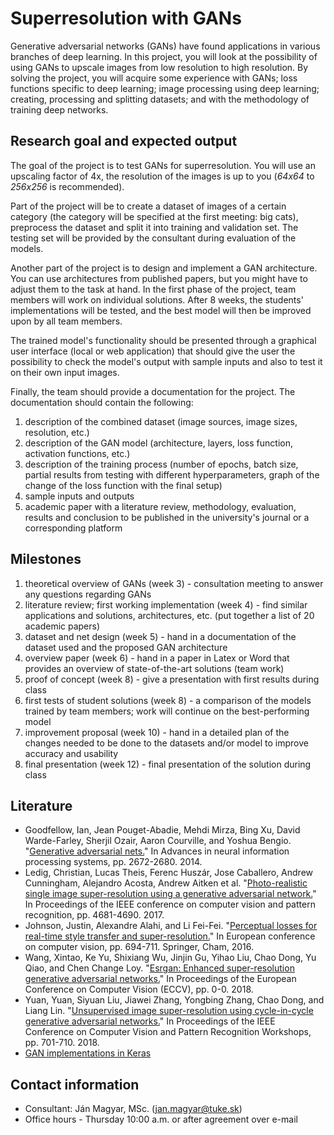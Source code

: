 # Superresolution with GANs
Generative adversarial networks (GANs) have found applications in various branches of deep learning. In this project, you will look at the possibility of using GANs to upscale images from low resolution to high resolution. By solving the project, you will acquire some experience with GANs; loss functions specific to deep learning; image processing using deep learning; creating, processing and splitting datasets; and with the methodology of training deep networks.

## Research goal and expected output
The goal of the project is to test GANs for superresolution. You will use an upscaling factor of 4x, the resolution of the images is up to you (*64x64* to *256x256* is recommended).

Part of the project will be to create a dataset of images of a certain category (the category will be specified at the first meeting: big cats), preprocess the dataset and split it into training and validation set. The testing set will be provided by the consultant during evaluation of the models.

Another part of the project is to design and implement a GAN architecture. You can use architectures from published papers, but you might have to adjust them to the task at hand. In the first phase of the project, team members will work on individual solutions. After 8 weeks, the students' implementations will be tested, and the best model will then be improved upon by all team members.

The trained model's functionality should be presented through a graphical user interface (local or web application) that should give the user the possibility to check the model's output with sample inputs and also to test it on their own input images.

Finally, the team should provide a documentation for the project. The documentation should contain the following:

1. description of the combined dataset (image sources, image sizes, resolution, etc.)
2. description of the GAN model (architecture, layers, loss function, activation functions, etc.)
3. description of the training process (number of epochs, batch size, partial results from testing with different hyperparameters, graph of the change of the loss function with the final setup)
4. sample inputs and outputs
5. academic paper with a literature review, methodology, evaluation, results and conclusion to be published in the university's journal or a corresponding platform

## Milestones
1. theoretical overview of GANs (week 3) - consultation meeting to answer any questions regarding GANs
2. literature review; first working implementation (week 4) - find similar applications and solutions, architectures, etc. (put together a list of 20 academic papers)
3. dataset and net design (week 5) - hand in a documentation of the dataset used and the proposed GAN architecture
4. overview paper (week 6) - hand in a paper in Latex or Word that provides an overview of state-of-the-art solutions (team work)
5. proof of concept (week 8) - give a presentation with first results during class
6. first tests of student solutions (week 8) - a comparison of the models trained by team members; work will continue on the best-performing model
7. improvement proposal (week 10) - hand in a detailed plan of the changes needed to be done to the datasets and/or model to improve accuracy and usability
8. final presentation (week 12) - final presentation of the solution during class

## Literature
* Goodfellow, Ian, Jean Pouget-Abadie, Mehdi Mirza, Bing Xu, David Warde-Farley, Sherjil Ozair, Aaron Courville, and Yoshua Bengio. "[Generative adversarial nets.](http://papers.nips.cc/paper/5423-generative-adversarial-nets.pdf)" In Advances in neural information processing systems, pp. 2672-2680. 2014.
* Ledig, Christian, Lucas Theis, Ferenc Huszár, Jose Caballero, Andrew Cunningham, Alejandro Acosta, Andrew Aitken et al. "[Photo-realistic single image super-resolution using a generative adversarial network.](http://openaccess.thecvf.com/content_cvpr_2017/papers/Ledig_Photo-Realistic_Single_Image_CVPR_2017_paper.pdf)" In Proceedings of the IEEE conference on computer vision and pattern recognition, pp. 4681-4690. 2017.
* Johnson, Justin, Alexandre Alahi, and Li Fei-Fei. "[Perceptual losses for real-time style transfer and super-resolution.](https://arxiv.org/pdf/1603.08155.pdf%7C)" In European conference on computer vision, pp. 694-711. Springer, Cham, 2016.
* Wang, Xintao, Ke Yu, Shixiang Wu, Jinjin Gu, Yihao Liu, Chao Dong, Yu Qiao, and Chen Change Loy. "[Esrgan: Enhanced super-resolution generative adversarial networks.](http://openaccess.thecvf.com/content_ECCVW_2018/papers/11133/Wang_ESRGAN_Enhanced_Super-Resolution_Generative_Adversarial_Networks_ECCVW_2018_paper.pdf)" In Proceedings of the European Conference on Computer Vision (ECCV), pp. 0-0. 2018.
* Yuan, Yuan, Siyuan Liu, Jiawei Zhang, Yongbing Zhang, Chao Dong, and Liang Lin. "[Unsupervised image super-resolution using cycle-in-cycle generative adversarial networks.](http://openaccess.thecvf.com/content_cvpr_2018_workshops/papers/w13/Yuan_Unsupervised_Image_Super-Resolution_CVPR_2018_paper.pdf)" In Proceedings of the IEEE Conference on Computer Vision and Pattern Recognition Workshops, pp. 701-710. 2018.
* [GAN implementations in Keras](https://github.com/eriklindernoren/Keras-GAN)

## Contact information
* Consultant: Ján Magyar, MSc. ([jan.magyar@tuke.sk](mailto:jan.magyar@tuke.sk))
* Office hours - Thursday 10:00 a.m. or after agreement over e-mail
